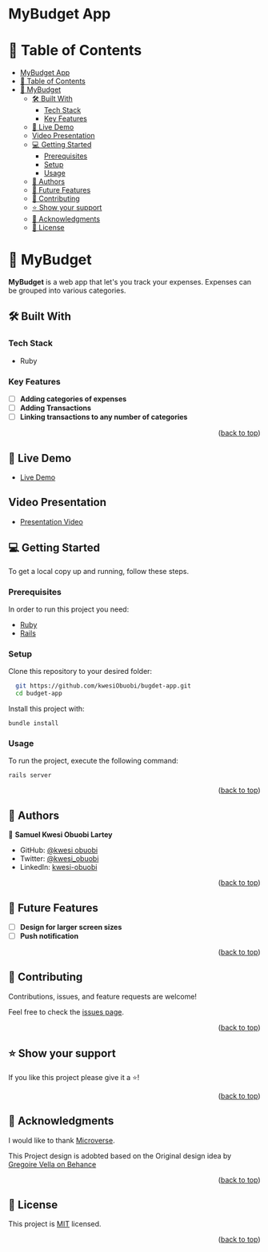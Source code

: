 # MyBudget App

<a name="readme-top"></a>

<!-- TABLE OF CONTENTS -->

# 📗 Table of Contents

- [MyBudget App](#mybudget-app)
- [📗 Table of Contents](#-table-of-contents)
- [📖 MyBudget ](#-mybudget-)
  - [🛠 Built With ](#-built-with-)
    - [Tech Stack ](#tech-stack-)
    - [Key Features ](#key-features-)
  - [🚀 Live Demo ](#-live-demo-)
  - [Video Presentation ](#video-presentation-)
  - [💻 Getting Started ](#-getting-started-)
    - [Prerequisites](#prerequisites)
    - [Setup](#setup)
    - [Usage](#usage)
  - [👥 Authors ](#-authors-)
  - [🔭 Future Features ](#-future-features-)
  - [🤝 Contributing ](#-contributing-)
  - [⭐️ Show your support ](#️-show-your-support-)
  - [🙏 Acknowledgments ](#-acknowledgments-)
  - [📝 License ](#-license-)

<!-- PROJECT DESCRIPTION -->

# 📖 MyBudget <a name="about-project"></a>

**MyBudget** is a web app that let's you track your expenses. Expenses can be grouped into various categories. 

## 🛠 Built With <a name="built-with"></a>

### Tech Stack <a name="tech-stack"></a>

- Ruby

<!-- Features -->

### Key Features <a name="key-features"></a>

- [ ] **Adding categories of expenses**
- [ ] **Adding Transactions**
- [ ] **Linking transactions to any number of categories**

<p align="right">(<a href="#readme-top">back to top</a>)</p>

<!-- LIVE DEMO -->

## 🚀 Live Demo <a name="live-demo"></a>

- [Live Demo](https://budget-app-w0ji.onrender.com/)

<!-- Presentation -->

## Video Presentation <a name="video"></a>

- [Presentation Video](https://www.loom.com/share/f2ea7c772fa54cf1ac421bb483b310f1?sid=c2b74cea-5dd4-477b-a214-e2e096127c99)


<!-- GETTING STARTED -->

## 💻 Getting Started <a name="getting-started"></a>

To get a local copy up and running, follow these steps.

### Prerequisites

In order to run this project you need:

- [Ruby](https://www.ruby-lang.org/en/)
- [Rails](https://rubyonrails.org/)

### Setup

Clone this repository to your desired folder:

```sh
  git https://github.com/kwesiObuobi/bugdet-app.git
  cd budget-app
```

<!-- ### Install -->

Install this project with:

```
bundle install
```

### Usage

To run the project, execute the following command:

```
rails server
```

<p align="right">(<a href="#readme-top">back to top</a>)</p>

<!-- AUTHORS -->

## 👥 Authors <a name="authors"></a>

👤 **Samuel Kwesi Obuobi Lartey**

- GitHub: [@kwesi obuobi](https://github.com/kwesiObuobi)
- Twitter: [@kwesi_obuobi](https://twitter.com/kwesi_obuobi)
- LinkedIn: [kwesi-obuobi](https://www.linkedin.com/in/kwesi-obuobi/)

<p align="right">(<a href="#readme-top">back to top</a>)</p>

<!-- FUTURE FEATURES -->

## 🔭 Future Features <a name="future-features"></a>

- [ ] **Design for larger screen sizes**
- [ ] **Push notification**

<p align="right">(<a href="#readme-top">back to top</a>)</p>

<!-- CONTRIBUTING -->

## 🤝 Contributing <a name="contributing"></a>

Contributions, issues, and feature requests are welcome!

Feel free to check the [issues page](../../issues/).

<p align="right">(<a href="#readme-top">back to top</a>)</p>

<!-- SUPPORT -->

## ⭐️ Show your support <a name="support"></a>

If you like this project please give it a ⭐️!

<p align="right">(<a href="#readme-top">back to top</a>)</p>

<!-- ACKNOWLEDGEMENTS -->

## 🙏 Acknowledgments <a name="acknowledgements"></a>

I would like to thank [Microverse](https://bit.ly/MicroverseTN).

This Project design is adobted based on the Original design idea by [Gregoire Vella on Behance](https://www.behance.net/gregoirevella)

<p align="right">(<a href="#readme-top">back to top</a>)</p>

<!-- LICENSE -->

## 📝 License <a name="license"></a>

This project is [MIT](./LICENSE) licensed.

<p align="right">(<a href="#readme-top">back to top</a>)</p>